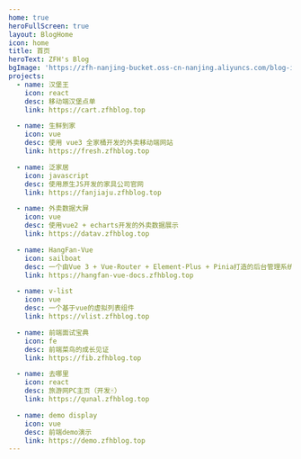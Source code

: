 ```yaml
---
home: true
heroFullScreen: true
layout: BlogHome
icon: home
title: 首页
heroText: ZFH's Blog
bgImage: 'https://zfh-nanjing-bucket.oss-cn-nanjing.aliyuncs.com/blog-images/bg7.jpg'
projects:
  - name: 汉堡王
    icon: react
    desc: 移动端汉堡点单
    link: https://cart.zfhblog.top

  - name: 生鲜到家
    icon: vue
    desc: 使用 vue3 全家桶开发的外卖移动端网站
    link: https://fresh.zfhblog.top

  - name: 泛家居
    icon: javascript
    desc: 使用原生JS开发的家具公司官网
    link: https://fanjiaju.zfhblog.top

  - name: 外卖数据大屏
    icon: vue
    desc: 使用vue2 + echarts开发的外卖数据展示
    link: https://datav.zfhblog.top

  - name: HangFan-Vue
    icon: sailboat
    desc: 一个由Vue 3 + Vue-Router + Element-Plus + Pinia打造的后台管理系统生态
    link: https://hangfan-vue-docs.zfhblog.top

  - name: v-list
    icon: vue
    desc: 一个基于vue的虚拟列表组件
    link: https://vlist.zfhblog.top

  - name: 前端面试宝典
    icon: fe
    desc: 前端菜鸟的成长见证
    link: https://fib.zfhblog.top

  - name: 去哪里
    icon: react
    desc: 旅游网PC主页（开发🀄️）
    link: https://qunal.zfhblog.top

  - name: demo display
    icon: vue
    desc: 前端demo演示
    link: https://demo.zfhblog.top
---
```


<Busuanzi />
